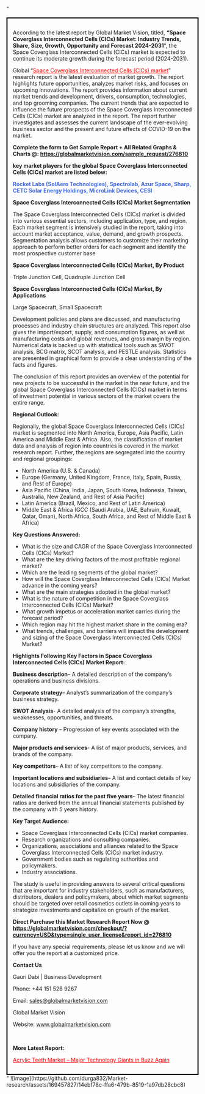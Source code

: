 "<div style='border: 3px solid black; padding: 1em;'>

According to the latest report by Global Market Vision, titled, <strong>“Space Coverglass Interconnected Cells (CICs) Market: Industry Trends, Share, Size, Growth, Opportunity and Forecast 2024-2031</strong>“, the Space Coverglass Interconnected Cells (CICs) market is expected to continue its moderate growth during the forecast period (2024-2031).

Global “<a style='color: #ff0000;' href='https://globalmarketvision.com/reports/global-space-coverglass-interconnected-cells-cics-market/276810'>Space Coverglass Interconnected Cells (CICs) market</a>” research report is the latest evaluation of market growth. The report highlights future opportunities, analyzes market risks, and focuses on upcoming innovations. The report provides information about current market trends and development, drivers, consumption, technologies, and top grooming companies. The current trends that are expected to influence the future prospects of the Space Coverglass Interconnected Cells (CICs) market are analyzed in the report. The report further investigates and assesses the current landscape of the ever-evolving business sector and the present and future effects of COVID-19 on the market.

<strong>Complete the form to Get Sample Report + All Related Graphs &amp; Charts @: <a style='color: #ff0000;' href='https://globalmarketvision.com/sample_request/276810?utm_source=linkedinPulse&utm_medium=SN&utm_campaign=SN'><strong>https://globalmarketvision.com/sample_request/276810</strong></a></strong>

<strong>key market players for the global Space Coverglass Interconnected Cells (CICs) market are listed below:</strong>

<strong style='color: #4169e1;'>Rocket Labs (SolAero Technologies), Spectrolab, Azur Space, Sharp, CETC Solar Energy Holdings, MicroLink Devices, CESI</strong>

<strong>Space Coverglass Interconnected Cells (CICs) Market Segmentation</strong>

The Space Coverglass Interconnected Cells (CICs) market is divided into various essential sectors, including application, type, and region. Each market segment is intensively studied in the report, taking into account market acceptance, value, demand, and growth prospects. Segmentation analysis allows customers to customize their marketing approach to perform better orders for each segment and identify the most prospective customer base

<strong>Space Coverglass Interconnected Cells (CICs) Market, By Product</strong>

Triple Junction Cell, Quadruple Junction Cell

<strong>Space Coverglass Interconnected Cells (CICs) Market, By Applications</strong>

Large Spacecraft, Small Spacecraft

Development policies and plans are discussed, and manufacturing processes and industry chain structures are analyzed. This report also gives the import/export, supply, and consumption figures, as well as manufacturing costs and global revenues, and gross margin by region. Numerical data is backed up with statistical tools such as SWOT analysis, BCG matrix, SCOT analysis, and PESTLE analysis. Statistics are presented in graphical form to provide a clear understanding of the facts and figures.

The conclusion of this report provides an overview of the potential for new projects to be successful in the market in the near future, and the global Space Coverglass Interconnected Cells (CICs) market in terms of investment potential in various sectors of the market covers the entire range.

<strong>Regional Outlook:</strong>

Regionally, the global Space Coverglass Interconnected Cells (CICs) market is segmented into North America, Europe, Asia Pacific, Latin America and Middle East &amp; Africa. Also, the classification of market data and analysis of region into countries is covered in the market research report. Further, the regions are segregated into the country and regional groupings:
<ul>
  <li>North America (U.S. &amp; Canada)</li>
  <li>Europe (Germany, United Kingdom, France, Italy, Spain, Russia, and Rest of Europe)</li>
  <li>Asia Pacific (China, India, Japan, South Korea, Indonesia, Taiwan, Australia, New Zealand, and Rest of Asia Pacific)</li>
  <li>Latin America (Brazil, Mexico, and Rest of Latin America)</li>
  <li>Middle East &amp; Africa (GCC (Saudi Arabia, UAE, Bahrain, Kuwait, Qatar, Oman), North Africa, South Africa, and Rest of Middle East &amp; Africa)</li>
</ul>
<strong>Key Questions Answered:</strong>
<ul>
  <li>What is the size and CAGR of the Space Coverglass Interconnected Cells (CICs) Market?</li>
  <li>What are the key driving factors of the most profitable regional market?</li>
  <li>Which are the leading segments of the global market?</li>
  <li>How will the Space Coverglass Interconnected Cells (CICs) Market advance in the coming years?</li>
  <li>What are the main strategies adopted in the global market?</li>
  <li>What is the nature of competition in the Space Coverglass Interconnected Cells (CICs) Market?</li>
  <li>What growth impetus or acceleration market carries during the forecast period?</li>
  <li>Which region may hit the highest market share in the coming era?</li>
  <li>What trends, challenges, and barriers will impact the development and sizing of the Space Coverglass Interconnected Cells (CICs) Market?</li>
</ul>
<strong>Highlights Following Key Factors in Space Coverglass Interconnected Cells (CICs) Market Report:</strong>

<strong>Business description</strong>– A detailed description of the company’s operations and business divisions.

<strong>Corporate strategy</strong>– Analyst’s summarization of the company’s business strategy.

<strong>SWOT Analysis</strong>- A detailed analysis of the company’s strengths, weaknesses, opportunities, and threats.

<strong>Company history</strong> – Progression of key events associated with the company.

<strong>Major products and services</strong>- A list of major products, services, and brands of the company.

<strong>Key competitors</strong>– A list of key competitors to the company.

<strong>Important locations and subsidiaries</strong>– A list and contact details of key locations and subsidiaries of the company.

<strong>Detailed financial ratios for the past five years</strong>– The latest financial ratios are derived from the annual financial statements published by the company with 5 years history.

<strong>Key Target Audience:</strong>
<ul>
  <li>Space Coverglass Interconnected Cells (CICs) market companies.</li>
  <li>Research organizations and consulting companies.</li>
  <li>Organizations, associations and alliances related to the Space Coverglass Interconnected Cells (CICs) market industry.</li>
  <li>Government bodies such as regulating authorities and policymakers.</li>
  <li>Industry associations.</li>
</ul>
The study is useful in providing answers to several critical questions that are important for industry stakeholders, such as manufacturers, distributors, dealers and policymakers, about which market segments should be targeted over retail cosmetics outlets in coming years to strategize investments and capitalize on growth of the market.

<strong>Direct Purchase this Market Research Report Now @ </strong><strong><a style='color: #ff0000;' href='https://globalmarketvision.com/checkout/?currency=USD&type=single_user_license&report_id=276810?utm_source=linkedinPulse&utm_medium=SN&utm_campaign=SN'><strong>https://globalmarketvision.com/checkout/?currency=USD&type=single_user_license&report_id=276810</strong></a></strong>

If you have any special requirements, please let us know and we will offer you the report at a customized price.
<p id='ember58' class='ember-view reader-content-blocks__paragraph'><strong>Contact Us</strong></p>
<p id='ember59' class='ember-view reader-content-blocks__paragraph'>Gauri Dabi | Business Development</p>
<p id='ember60' class='ember-view reader-content-blocks__paragraph'>Phone: +44 151 528 9267</p>
Email: <a href='mailto:sales@globalmarketvision.com'>sales@globalmarketvision.com</a>

Global Market Vision

Website: <a href='http://www.globalmarketvision.com'>www.globalmarketvision.com</a>

&nbsp;

<strong>More Latest Report:</strong>

<a style='color: #ff0000;' href='https://www.linkedin.com/pulse/acrylic-teeth-market-major-technology-giants-buzz-again-nztcf'>Acrylic Teeth Market – Major Technology Giants in Buzz Again</a>

</div>"
![image](https://github.com/durga832/Market-research/assets/169457827/14ebf78c-ffa6-479b-8519-1a97db28cbc8)
